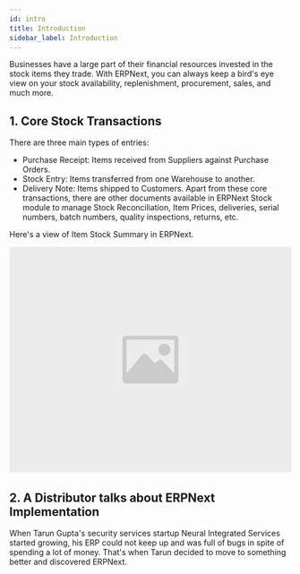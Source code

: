 ```yaml
---
id: intro
title: Introduction
sidebar_label: Introduction
---
```


Businesses have a large part of their financial resources invested in the stock items they trade. With ERPNext, you can always keep a bird's eye view on your stock availability, replenishment, procurement, sales, and much more.

## 1. Core Stock Transactions

There are three main types of entries:

- Purchase Receipt: Items received from Suppliers against Purchase Orders.
- Stock Entry: Items transferred from one Warehouse to another.
- Delivery Note: Items shipped to Customers.
  Apart from these core transactions, there are other documents available in ERPNext Stock module to manage Stock Reconciliation, Item Prices, deliveries, serial numbers, batch numbers, quality inspections, returns, etc.

Here's a view of Item Stock Summary in ERPNext.

![image](images/image.jpg)

## 2. A Distributor talks about ERPNext Implementation

When Tarun Gupta's security services startup Neural Integrated Services started growing, his ERP could not keep up and was full of bugs in spite of spending a lot of money. That's when Tarun decided to move to something better and discovered ERPNext.
